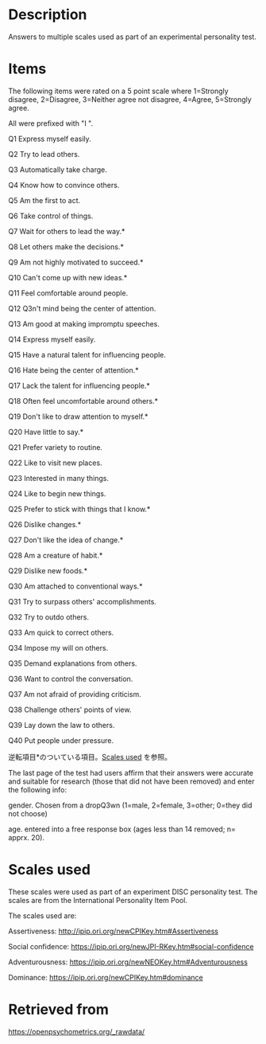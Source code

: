 # Description

Answers to multiple scales used as part of an experimental personality test.

# Items

The following items were rated on a 5 point scale where 1=Strongly disagree, 2=Disagree, 3=Neither agree not disagree, 4=Agree, 5=Strongly agree.

All were prefixed with "I ".

Q1 Express myself easily.

Q2 Try to lead others.

Q3 Automatically take charge.

Q4 Know how to convince others.

Q5 Am the first to act.

Q6 Take control of things.

Q7 Wait for others to lead the way.*

Q8 Let others make the decisions.*

Q9 Am not highly motivated to succeed.*

Q10 Can't come up with new ideas.*

Q11 Feel comfortable around people.

Q12 Q3n't mind being the center of attention.

Q13 Am good at making impromptu speeches.

Q14 Express myself easily.

Q15 Have a natural talent for influencing people.

Q16 Hate being the center of attention.*

Q17 Lack the talent for influencing people.*

Q18 Often feel uncomfortable around others.*

Q19 Don't like to draw attention to myself.*

Q20 Have little to say.*

Q21 Prefer variety to routine.

Q22 Like to visit new places.

Q23 Interested in many things.

Q24 Like to begin new things.

Q25 Prefer to stick with things that I know.*

Q26 Dislike changes.*

Q27 Don't like the idea of change.*

Q28 Am a creature of habit.*

Q29 Dislike new foods.*

Q30 Am attached to conventional ways.*

Q31 Try to surpass others' accomplishments.

Q32 Try to outdo others.

Q33 Am quick to correct others.

Q34 Impose my will on others.

Q35 Demand explanations from others.

Q36 Want to control the conversation.

Q37 Am not afraid of providing criticism.

Q38 Challenge others' points of view.

Q39 Lay down the law to others.

Q40 Put people under pressure.

逆転項目*のついている項目。[Scales used](#Scales-used) を参照。

The last page of the test had users affirm that their answers were accurate and suitable for research (those that did not have been removed) and enter the following info:

gender. Chosen from a dropQ3wn (1=male, 2=female, 3=other; 0=they did not choose)

age. entered into a free response box (ages less than 14 removed; n= apprx. 20).


# Scales used

These scales were used as part of an experiment DISC personality test. The scales are from the International Personality Item Pool.

The scales used are:

Assertiveness: http://ipip.ori.org/newCPIKey.htm#Assertiveness

Social confidence: https://ipip.ori.org/newJPI-RKey.htm#social-confidence

Adventurousness: https://ipip.ori.org/newNEOKey.htm#Adventurousness

Dominance: https://ipip.ori.org/newCPIKey.htm#dominance


# Retrieved from

https://openpsychometrics.org/_rawdata/
